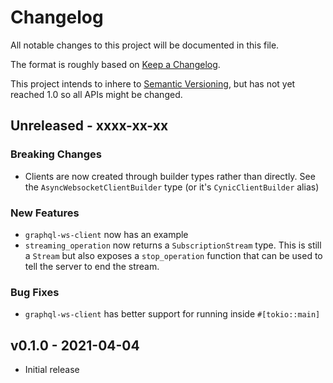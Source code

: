 # Changelog

All notable changes to this project will be documented in this file.

The format is roughly based on [Keep a
Changelog](http://keepachangelog.com/en/1.0.0/).

This project intends to inhere to [Semantic
Versioning](http://semver.org/spec/v2.0.0.html), but has not yet reached 1.0 so
all APIs might be changed.

## Unreleased - xxxx-xx-xx

### Breaking Changes

- Clients are now created through builder types rather than directly.  See the
  `AsyncWebsocketClientBuilder` type (or it's `CynicClientBuilder` alias)

### New Features

- `graphql-ws-client` now has an example
- `streaming_operation` now returns a `SubscriptionStream` type. This is still
  a `Stream` but also exposes a `stop_operation` function that can be used to tell
  the server to end the stream.

### Bug Fixes

- `graphql-ws-client` has better support for running inside `#[tokio::main]`

## v0.1.0 - 2021-04-04

- Initial release

